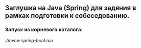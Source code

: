 ## Заглушка на Java (Spring) для задяния в рамках подготовки к собеседованию.

### Запуск из корневого каталога:

*./mvnw spring-boot:run*
